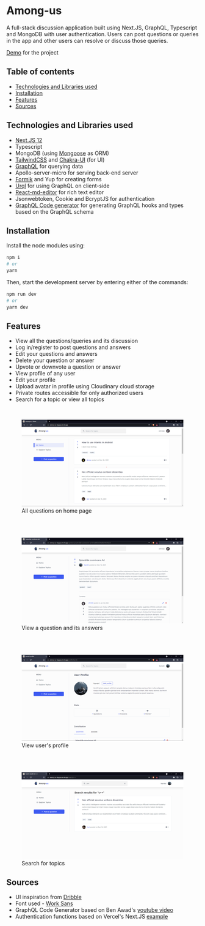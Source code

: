 # Among-us

A full-stack discussion application built using Next.JS, GraphQL, Typescript and MongoDB with user authentication. Users can post questions or queries in the app and other users can resolve or discuss those queries.

[Demo](http://among-us-kappa.vercel.app/) for the project

## Table of contents

- [Technologies and Libraries used](#technologies)
- [Installation](#installation)
- [Features](#features)
- [Sources](#sources)

<div id="technologies">

## Technologies and Libraries used

- [Next.JS 12](https://nextjs.org/)
- Typescript
- MongoDB (using [Mongoose](https://mongoosejs.com/docs/guide.html) as ORM)
- [TailwindCSS](https://tailwindcss.com/) and [Chakra-UI](https://chakra-ui.com/) (for UI)
- [GraphQL](https://graphql.org/learn/) for querying data
- Apollo-server-micro for serving back-end server
- [Formik](https://formik.org/) and Yup for creating forms
- [Urql](https://formidable.com/open-source/urql/docs/) for using GraphQL on client-side
- [React-md-editor](https://github.com/uiwjs/react-md-editor) for rich text editor
- Jsonwebtoken, Cookie and BcryptJS for authentication
- [GraphQL Code generator](https://www.graphql-code-generator.com/docs/getting-started) for generating GraphQL hooks and types based on the GraphQL schema

<div id="installation">

## Installation

Install the node modules using:

```bash
npm i
# or
yarn
```

Then, start the development server by entering either of the commands:

```bash
npm run dev
# or
yarn dev
```

<div id="features">

## Features

- View all the questions/queries and its discussion
- Log in/register to post questions and answers
- Edit your questions and answers
- Delete your question or answer
- Upvote or downvote a question or answer
- View profile of any user
- Edit your profile
- Upload avatar in profile using Cloudinary cloud storage
- Private routes accessible for only authorized users
- Search for a topic or view all topics

<br>

<figure>
    <img src="./public/main.png"
         alt="Main page">
    <figcaption>All questions on home page</figcaption>
</figure>

<br><br>

<figure>
    <img src="./public/single question.png"
         alt="single question">
    <figcaption>View a question and its answers</figcaption>
</figure>

<br><br>

<figure>
    <img src="./public/profile.png"
         alt="user'sprofile">
    <figcaption>View user's profile</figcaption>
</figure>

<br><br>

<figure>
    <img src="./public/search.png"
         alt="Search for topics">
    <figcaption>Search for topics</figcaption>
</figure>

<div id="sources">

## Sources

- UI inspiration from [Dribble](https://dribbble.com/shots/10865779-Forume-Home-Page-Design)
- Font used - [Work Sans](https://fonts.google.com/specimen/Work+Sans?query=work+sans#standard-styles)
- GraphQL Code Generator based on Ben Awad's [youtube video](https://www.youtube.com/watch?v=DFTVPZvgnaQ)
- Authentication functions based on Vercel's Next.JS [example](https://github.com/vercel/next.js/tree/canary/examples/api-routes-apollo-server-and-client-auth)
